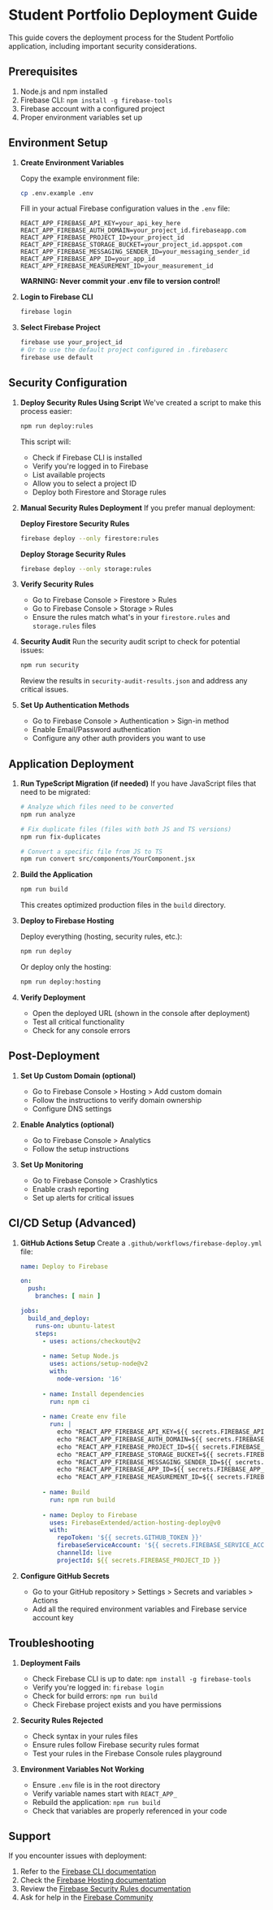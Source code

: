 # Student Portfolio Deployment Guide

This guide covers the deployment process for the Student Portfolio application, including important security considerations.

## Prerequisites

1. Node.js and npm installed
2. Firebase CLI: `npm install -g firebase-tools`
3. Firebase account with a configured project
4. Proper environment variables set up

## Environment Setup

1. **Create Environment Variables**

   Copy the example environment file:
   ```bash
   cp .env.example .env
   ```

   Fill in your actual Firebase configuration values in the `.env` file:
   ```
   REACT_APP_FIREBASE_API_KEY=your_api_key_here
   REACT_APP_FIREBASE_AUTH_DOMAIN=your_project_id.firebaseapp.com
   REACT_APP_FIREBASE_PROJECT_ID=your_project_id
   REACT_APP_FIREBASE_STORAGE_BUCKET=your_project_id.appspot.com
   REACT_APP_FIREBASE_MESSAGING_SENDER_ID=your_messaging_sender_id
   REACT_APP_FIREBASE_APP_ID=your_app_id
   REACT_APP_FIREBASE_MEASUREMENT_ID=your_measurement_id
   ```

   **WARNING: Never commit your .env file to version control!**

2. **Login to Firebase CLI**
   ```bash
   firebase login
   ```

3. **Select Firebase Project**
   ```bash
   firebase use your_project_id
   # Or to use the default project configured in .firebaserc
   firebase use default
   ```

## Security Configuration

1. **Deploy Security Rules Using Script**
   We've created a script to make this process easier:
   ```bash
   npm run deploy:rules
   ```
   
   This script will:
   - Check if Firebase CLI is installed
   - Verify you're logged in to Firebase
   - List available projects
   - Allow you to select a project ID
   - Deploy both Firestore and Storage rules

2. **Manual Security Rules Deployment**
   If you prefer manual deployment:

   **Deploy Firestore Security Rules**
   ```bash
   firebase deploy --only firestore:rules
   ```

   **Deploy Storage Security Rules**
   ```bash
   firebase deploy --only storage:rules
   ```

3. **Verify Security Rules**
   - Go to Firebase Console > Firestore > Rules
   - Go to Firebase Console > Storage > Rules
   - Ensure the rules match what's in your `firestore.rules` and `storage.rules` files

4. **Security Audit**
   Run the security audit script to check for potential issues:
   ```bash
   npm run security
   ```
   Review the results in `security-audit-results.json` and address any critical issues.

5. **Set Up Authentication Methods**
   - Go to Firebase Console > Authentication > Sign-in method
   - Enable Email/Password authentication
   - Configure any other auth providers you want to use

## Application Deployment

1. **Run TypeScript Migration (if needed)**
   If you have JavaScript files that need to be migrated:
   ```bash
   # Analyze which files need to be converted
   npm run analyze
   
   # Fix duplicate files (files with both JS and TS versions)
   npm run fix-duplicates
   
   # Convert a specific file from JS to TS
   npm run convert src/components/YourComponent.jsx
   ```

2. **Build the Application**
   ```bash
   npm run build
   ```
   This creates optimized production files in the `build` directory.

3. **Deploy to Firebase Hosting**
   
   Deploy everything (hosting, security rules, etc.):
   ```bash
   npm run deploy
   ```
   
   Or deploy only the hosting:
   ```bash
   npm run deploy:hosting
   ```

4. **Verify Deployment**
   - Open the deployed URL (shown in the console after deployment)
   - Test all critical functionality
   - Check for any console errors

## Post-Deployment

1. **Set Up Custom Domain (optional)**
   - Go to Firebase Console > Hosting > Add custom domain
   - Follow the instructions to verify domain ownership
   - Configure DNS settings

2. **Enable Analytics (optional)**
   - Go to Firebase Console > Analytics
   - Follow the setup instructions

3. **Set Up Monitoring**
   - Go to Firebase Console > Crashlytics
   - Enable crash reporting
   - Set up alerts for critical issues

## CI/CD Setup (Advanced)

1. **GitHub Actions Setup**
   Create a `.github/workflows/firebase-deploy.yml` file:

   ```yaml
   name: Deploy to Firebase
   
   on:
     push:
       branches: [ main ]
   
   jobs:
     build_and_deploy:
       runs-on: ubuntu-latest
       steps:
         - uses: actions/checkout@v2
         
         - name: Setup Node.js
           uses: actions/setup-node@v2
           with:
             node-version: '16'
             
         - name: Install dependencies
           run: npm ci
           
         - name: Create env file
           run: |
             echo "REACT_APP_FIREBASE_API_KEY=${{ secrets.FIREBASE_API_KEY }}" >> .env
             echo "REACT_APP_FIREBASE_AUTH_DOMAIN=${{ secrets.FIREBASE_AUTH_DOMAIN }}" >> .env
             echo "REACT_APP_FIREBASE_PROJECT_ID=${{ secrets.FIREBASE_PROJECT_ID }}" >> .env
             echo "REACT_APP_FIREBASE_STORAGE_BUCKET=${{ secrets.FIREBASE_STORAGE_BUCKET }}" >> .env
             echo "REACT_APP_FIREBASE_MESSAGING_SENDER_ID=${{ secrets.FIREBASE_MESSAGING_SENDER_ID }}" >> .env
             echo "REACT_APP_FIREBASE_APP_ID=${{ secrets.FIREBASE_APP_ID }}" >> .env
             echo "REACT_APP_FIREBASE_MEASUREMENT_ID=${{ secrets.FIREBASE_MEASUREMENT_ID }}" >> .env
           
         - name: Build
           run: npm run build
           
         - name: Deploy to Firebase
           uses: FirebaseExtended/action-hosting-deploy@v0
           with:
             repoToken: '${{ secrets.GITHUB_TOKEN }}'
             firebaseServiceAccount: '${{ secrets.FIREBASE_SERVICE_ACCOUNT }}'
             channelId: live
             projectId: ${{ secrets.FIREBASE_PROJECT_ID }}
   ```

2. **Configure GitHub Secrets**
   - Go to your GitHub repository > Settings > Secrets and variables > Actions
   - Add all the required environment variables and Firebase service account key

## Troubleshooting

1. **Deployment Fails**
   - Check Firebase CLI is up to date: `npm install -g firebase-tools`
   - Verify you're logged in: `firebase login`
   - Check for build errors: `npm run build`
   - Check Firebase project exists and you have permissions

2. **Security Rules Rejected**
   - Check syntax in your rules files
   - Ensure rules follow Firebase security rules format
   - Test your rules in the Firebase Console rules playground

3. **Environment Variables Not Working**
   - Ensure `.env` file is in the root directory
   - Verify variable names start with `REACT_APP_`
   - Rebuild the application: `npm run build`
   - Check that variables are properly referenced in your code

## Support

If you encounter issues with deployment:
1. Refer to the [Firebase CLI documentation](https://firebase.google.com/docs/cli)
2. Check the [Firebase Hosting documentation](https://firebase.google.com/docs/hosting)
3. Review the [Firebase Security Rules documentation](https://firebase.google.com/docs/rules)
4. Ask for help in the [Firebase Community](https://firebase.google.com/community) 
